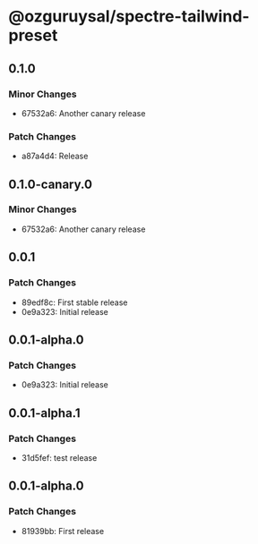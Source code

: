 # @ozguruysal/spectre-tailwind-preset

## 0.1.0

### Minor Changes

- 67532a6: Another canary release

### Patch Changes

- a87a4d4: Release

## 0.1.0-canary.0

### Minor Changes

- 67532a6: Another canary release

## 0.0.1

### Patch Changes

- 89edf8c: First stable release
- 0e9a323: Initial release

## 0.0.1-alpha.0

### Patch Changes

- 0e9a323: Initial release

## 0.0.1-alpha.1

### Patch Changes

- 31d5fef: test release

## 0.0.1-alpha.0

### Patch Changes

- 81939bb: First release
